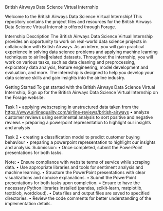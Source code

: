British Airways Data Science Virtual Internship

Welcome to the British Airways Data Science Virtual Internship! This repository contains the project 
files and resources for the British Airways Data Science Virtual Internship offered through Forage.

Internship Description
The British Airways Data Science Virtual Internship provides an opportunity to work on real-world 
data science projects in collaboration with British Airways. As an intern, you will gain practical 
experience in solving data science problems and applying machine learning techniques to airlinerelated datasets.
Throughout the internship, you will work on various tasks, such as data cleaning and preprocessing, 
exploratory data analysis, feature engineering, model development and evaluation, and more. The 
internship is designed to help you develop your data science skills and gain insights into the airline 
industry.

Getting Started
To get started with the British Airways Data Science Virtual Internship, Sign up for the British Airways 
Data Science Virtual Internship on the Forage website.

Task 1
• applying webscraping in unstructured data taken from 
the https://www.airlinequality.com/airline-reviews/british-airways
• analyze customer reviews using sentimental analysis to sort positive and negative reviews
• preparing a powerpoint representation to highlight our insights and analysis

Task 2
• creating a classification model to predict customer buying behaviour
• preparing a powerpoint representation to highlight our insights and analysis.
Submission:
• Once completed, submit the PowerPoint presentations for both tasks.

Note:
• Ensure compliance with website terms of service while scraping data.
• Use appropriate libraries and tools for sentiment analysis and machine learning.
• Structure the PowerPoint presentations with clear visualizations and concise explanations.
• Submit the PowerPoint presentations for both tasks upon completion.
• Ensure to have the necessary Python libraries installed (pandas, scikit-learn, matplotlib, 
textblob, wordcloud).
• Data files and output files are saved to specified directories.
• Review the code comments for better understanding of the implementation details.
